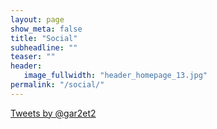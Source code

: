 ```yaml
---
layout: page
show_meta: false
title: "Social"
subheadline: ""
teaser: ""
header:
   image_fullwidth: "header_homepage_13.jpg"
permalink: "/social/"
---
```

<a class="twitter-timeline" href="https://twitter.com/gar2et2" data-widget-id="604628114589687810">Tweets by @gar2et2</a>
<script>!function(d,s,id){var js,fjs=d.getElementsByTagName(s)[0],p=/^http:/.test(d.location)?'http':'https';if(!d.getElementById(id)){js=d.createElement(s);js.id=id;js.src=p+"://platform.twitter.com/widgets.js";fjs.parentNode.insertBefore(js,fjs);}}(document,"script","twitter-wjs");</script>
<div id="linkedinPlugIn">
<script type="IN/MemberProfile" data-id="https://www.linkedin.com/in/garrettchung" data-format="inline" data-related="false"></script>
</div>

<script src="//platform.linkedin.com/in.js" type="text/javascript"></script>
